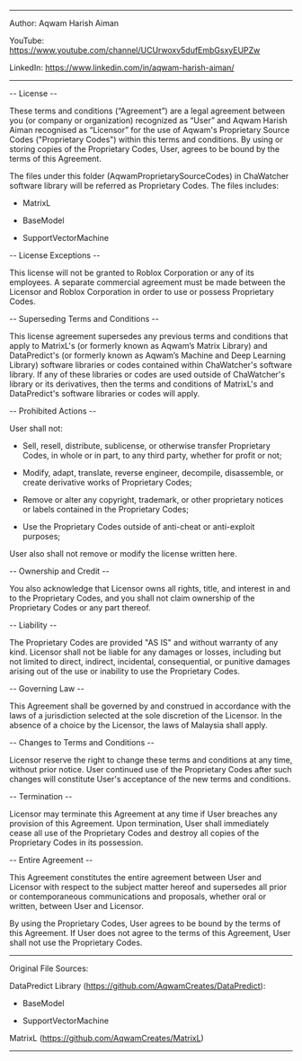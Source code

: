 --------------------------------------------------------------------

Author: Aqwam Harish Aiman
	
YouTube: https://www.youtube.com/channel/UCUrwoxv5dufEmbGsxyEUPZw
	
LinkedIn: https://www.linkedin.com/in/aqwam-harish-aiman/

--------------------------------------------------------------------
	
-- License --
	
These terms and conditions (“Agreement”) are a legal agreement between you (or company or organization) recognized as “User” and 
Aqwam Harish Aiman recognised as “Licensor” for the use of Aqwam's Proprietary Source Codes ("Proprietary Codes") within this terms and conditions. 
By using or storing copies of the Proprietary Codes, User, agrees to be bound by the terms of this Agreement.
	
The files under this folder (AqwamProprietarySourceCodes) in ChaWatcher software library will be referred as Proprietary Codes. The files includes:
	
* MatrixL
	
* BaseModel
	
* SupportVectorMachine
	
-- License Exceptions --

This license will not be granted to Roblox Corporation or any of its employees. A separate commercial agreement must be made between the 
Licensor and Roblox Corporation in order to use or possess Proprietary Codes.
	
-- Superseding Terms and Conditions --

This license agreement supersedes any previous terms and conditions that apply to MatrixL's (or formerly known as Aqwam’s Matrix Library) 
and DataPredict's (or formerly known as Aqwam’s Machine and Deep Learning Library) software libraries or codes contained within ChaWatcher's software library. 
If any of these libraries or codes are used outside of ChaWatcher's library or its derivatives, then the terms and conditions of MatrixL's and DataPredict's 
software libraries or codes will apply.
	
-- Prohibited Actions --
	
User shall not:
	
* Sell, resell, distribute, sublicense, or otherwise transfer Proprietary Codes, in whole or in part, to any third party, whether for profit or not;
	
* Modify, adapt, translate, reverse engineer, decompile, disassemble, or create derivative works of Proprietary Codes;
	
* Remove or alter any copyright, trademark, or other proprietary notices or labels contained in the Proprietary Codes;
	
* Use the Proprietary Codes outside of anti-cheat or anti-exploit purposes;
	
User also shall not remove or modify the license written here.
	
-- Ownership and Credit --
	
You also acknowledge that Licensor owns all rights, title, and interest in and to the Proprietary Codes, and you shall not claim ownership of the Proprietary Codes or any part thereof.
	
-- Liability --
	
The Proprietary Codes are provided "AS IS" and without warranty of any kind. Licensor shall not be liable for any damages or losses, including but not limited to direct,
indirect, incidental, consequential, or punitive damages arising out of the use or inability to use the Proprietary Codes.
	
-- Governing Law --
	
This Agreement shall be governed by and construed in accordance with the laws of a jurisdiction selected at the sole discretion of the Licensor. 
In the absence of a choice by the Licensor, the laws of Malaysia shall apply.
	
-- Changes to Terms and Conditions --
	
Licensor reserve the right to change these terms and conditions at any time, without prior notice. 
User continued use of the Proprietary Codes after such changes will constitute User's acceptance of the new terms and conditions.
	
-- Termination --
	
Licensor may terminate this Agreement at any time if User breaches any provision of this Agreement. Upon termination, 
User shall immediately cease all use of the Proprietary Codes and destroy all copies of the Proprietary Codes in its possession.
	
-- Entire Agreement --
	
This Agreement constitutes the entire agreement between User and Licensor with respect to the subject matter hereof and supersedes all prior 
or contemporaneous communications and proposals, whether oral or written, between User and Licensor.

By using the Proprietary Codes, User agrees to be bound by the terms of this Agreement. 
If User does not agree to the terms of this Agreement, User shall not use the Proprietary Codes.
	
--------------------------------------------------------------------
	
Original File Sources:
	
DataPredict Library (https://github.com/AqwamCreates/DataPredict):
	
* BaseModel
	
* SupportVectorMachine
	
MatrixL (https://github.com/AqwamCreates/MatrixL)
	
--------------------------------------------------------------------

